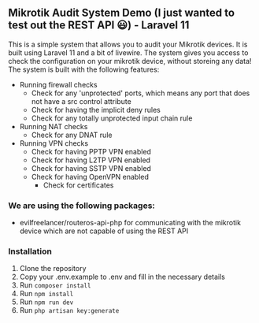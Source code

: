 ## Mikrotik Audit System Demo (I just wanted to test out the REST API 😃) - Laravel 11

This is a simple system that allows you to audit your Mikrotik devices. It is built using Laravel 11 and a bit of
livewire. The system gives you access to check the configuration on your mikrotik device, without storeing any data! The
system is built with the following features:

- Running firewall checks
    - Check for any 'unprotected' ports, which means any port that does not have a src control attribute
    - Check for having the implicit deny rules
    - Check for any totally unprotected input chain rule
- Running NAT checks
    - Check for any DNAT rule
- Running VPN checks
    - Check for having PPTP VPN enabled
    - Check for having L2TP VPN enabled
    - Check for having SSTP VPN enabled
    - Check for having OpenVPN enabled
        - Check for certificates

### We are using the following packages:

- evilfreelancer/routeros-api-php for communicating with the mikrotik device which are not capable of using the
  REST API

### Installation

1. Clone the repository
2. Copy your .env.example to .env and fill in the necessary details
3. Run `composer install`
4. Run `npm install`
5. Run `npm run dev`
6. Run `php artisan key:generate`

